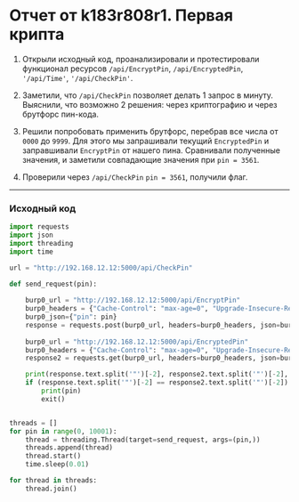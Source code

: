 # Отчет от k183r808r1. Первая крипта
1. Открыли исходный код, проанализировали и протестировали функционал ресурсов `/api/EncryptPin`, `/api/EncryptedPin`, `'/api/Time'`, `'/api/CheckPin'`.

2. Заметили, что `/api/CheckPin` позволяет делать 1 запрос в минуту. Выяснили, что возможно 2 решения: через криптографию и через брутфорс пин-кода.

3. Решили попробовать применить брутфорс, перебрав все числа от `0000` до `9999`. Для этого мы запрашивали текущий `EncryptedPin` и заправшивали `EncryptPin` от нашего пина. Сравнивали полученные значения, и заметили совпадающие значения при `pin = 3561`.

4. Проверили через `/api/CheckPin` `pin = 3561`, получили флаг.
---
### Исходный код
``` python
import requests
import json
import threading
import time

url = "http://192.168.12.12:5000/api/CheckPin"

def send_request(pin):
    
    burp0_url = "http://192.168.12.12:5000/api/EncryptPin"
    burp0_headers = {"Cache-Control": "max-age=0", "Upgrade-Insecure-Requests": "1", "Content-Type": "application/json", "Accept": "application/json", "User-Agent": "Mozilla/5.0 (Windows NT 10.0; Win64; x64) AppleWebKit/537.36 (KHTML, like Gecko) Chrome/121.0.6167.85 Safari/537.36", "Accept": "text/html,application/xhtml+xml,application/xml;q=0.9,image/avif,image/webp,image/apng,*/*;q=0.8,application/signed-exchange;v=b3;q=0.7", "Accept-Encoding": "gzip, deflate, br", "Accept-Language": "en-US,en;q=0.9", "Connection": "close"}
    burp0_json={"pin": pin}
    response = requests.post(burp0_url, headers=burp0_headers, json=burp0_json)
    
    burp0_url = "http://192.168.12.12:5000/api/EncryptedPin"
    burp0_headers = {"Cache-Control": "max-age=0", "Upgrade-Insecure-Requests": "1", "Content-Type": "application/json", "Accept": "application/json", "User-Agent": "Mozilla/5.0 (Windows NT 10.0; Win64; x64) AppleWebKit/537.36 (KHTML, like Gecko) Chrome/121.0.6167.85 Safari/537.36", "Accept": "text/html,application/xhtml+xml,application/xml;q=0.9,image/avif,image/webp,image/apng,*/*;q=0.8,application/signed-exchange;v=b3;q=0.7", "Accept-Encoding": "gzip, deflate, br", "Accept-Language": "en-US,en;q=0.9", "Connection": "close"}
    response2 = requests.get(burp0_url, headers=burp0_headers, json=burp0_json)

    print(response.text.split('"')[-2], response2.text.split('"')[-2], pin)
    if (response.text.split('"')[-2] == response2.text.split('"')[-2]):
        print(pin)
        exit()


threads = []
for pin in range(0, 10001):
    thread = threading.Thread(target=send_request, args=(pin,))
    threads.append(thread)
    thread.start()
    time.sleep(0.01)

for thread in threads:
    thread.join()
```
